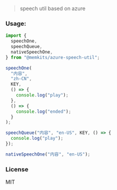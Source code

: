 > speech util based on azure

### Usage:

```js
import {
  speechOne,
  speechQueue,
  nativeSpeechOne,
} from "@memkits/azure-speech-util";

speechOne(
  "内容",
  "zh-CN",
  KEY,
  () => {
    console.log("play");
  },
  () => {
    console.log("ended");
  }
);

speechQueue("内容", "en-US", KEY, () => {
  console.log("play");
});

nativeSpeechOne("内容", "en-US");
```

### License

MIT
